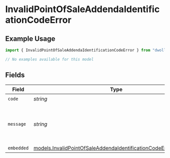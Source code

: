 # InvalidPointOfSaleAddendaIdentificationCodeError

## Example Usage

```typescript
import { InvalidPointOfSaleAddendaIdentificationCodeError } from "dwolla/models/errors";

// No examples available for this model
```

## Fields

| Field                                                                                                                                       | Type                                                                                                                                        | Required                                                                                                                                    | Description                                                                                                                                 | Example                                                                                                                                     |
| ------------------------------------------------------------------------------------------------------------------------------------------- | ------------------------------------------------------------------------------------------------------------------------------------------- | ------------------------------------------------------------------------------------------------------------------------------------------- | ------------------------------------------------------------------------------------------------------------------------------------------- | ------------------------------------------------------------------------------------------------------------------------------------------- |
| `code`                                                                                                                                      | *string*                                                                                                                                    | :heavy_check_mark:                                                                                                                          | N/A                                                                                                                                         | ValidationError                                                                                                                             |
| `message`                                                                                                                                   | *string*                                                                                                                                    | :heavy_check_mark:                                                                                                                          | N/A                                                                                                                                         | Validation error(s) present. See embedded errors list for more details.                                                                     |
| `embedded`                                                                                                                                  | [models.InvalidPointOfSaleAddendaIdentificationCodeErrorEmbedded](../../models/invalidpointofsaleaddendaidentificationcodeerrorembedded.md) | :heavy_minus_sign:                                                                                                                          | N/A                                                                                                                                         |                                                                                                                                             |